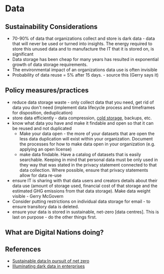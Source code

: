 # Data
## Sustainability Considerations
- 70-90% of data that organizations collect and store is dark data - data that will never be used or turned into insights. The energy required to store this unused data and to manufacture the IT that it is stored on, is significant
- Data storage has been cheap for many years has resulted in exponential growth of data storage requirements.
- The environmental impact of an organizations data use is often invisible 
-	Probability of data reuse = 5% after 15 days. - source this (Gerry says it)


## Policy measures/practices
- reduce data storage waste - only collect data that you need, get rid of data you don't need (implement data lifecycle process and timeframes for disposition, deduplication)
- store data efficiently - data compression, [cold storage](https://en.wikipedia.org/wiki/Cold_data), backups, etc.
- know what data you have and make it findable and open so that it can be reused and not duplicated
  - Make your data open - the more of your datasets that are open the less data duplication will exist within your organization. Document the processes for how to make data open in your organization (e.g. applying an open license) 
  - make data findable. Have a catalog of datasets that is easily searchable. Keeping in mind that personal data must be only used in they way that was stated in the privacy statement connected to that data collection. Where possible, ensure that privacy statements allow for data re-use
- ensure IT is sharing with that data users and creators details about their data use (amount of storage used, financial cost of that storage and the estimated GHG emissions from that data storage). Make data weight visible - Gerry McGovern
- Consider putting restrictions on individual data storage for email - to ensure transitory data is deleted.
- ensure your data is stored in sustainable, net-zero [data centres]. This is last on purpose - do the other things first.

## What are Digital Nations doing?

## References
- [Sustainable data:In pursuit of net zero](https://sustainabledata.economist.com/)
- [Illuminating dark data in enterprises](https://www.forbes.com/sites/forbestechcouncil/2020/09/25/illuminating-dark-data-in-enterprises/?sh=6f29741bc36a)

